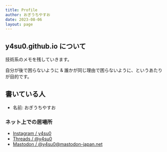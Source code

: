 ```yaml
---
title: Profile
author: おぎうちやすお
date: 2023-08-06
layout: page
---
```


## y4su0.github.io について

技術系のメモを残していきます。

自分が後で困らないように & 誰かが同じ理由で困らないように、というあたりが目的です。

## 書いている人

- 名前: おぎうちやすお

### ネット上での居場所


- <a href = "https://www.instagram.com/y4su0" rel = "me"> Instagram / y4su0</a>
- <a href = "https://www.threads.net/@y4su0" rel = "me">Threads / @y4su0</a>
- <a href = "https://mastodon-japan.net/@y4su0" rel = "me">Mastodon / @y4su0@mastodon-japan.net</a>